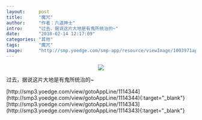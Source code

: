 ```yaml
---
layout:     post
title:      "魔咒"
author:     "作者：六道神士"
intro:      "过去，据说这片大地是有鬼所统治的~"
date:       "2018-02-14 12:17:09"
categories: "其他"
tags:       "魔咒"
image:      "http://smp.yoedge.com/smp-app/resource/viewImage/1003971appline.png"
---
```

<div style="text-align: center">
<p><img src="http://smp.yoedge.com/smp-app/resource/viewImage/1003971appline.png"/></p>
</div>
<p class="post-meta">
<span>过去，据说这片大地是有鬼所统治的~</span>
</p>
[http://smp3.yoedge.com/view/gotoAppLine/1114344](http://smp3.yoedge.com/view/gotoAppLine/1114344){:target="_blank"}
[http://smp3.yoedge.com/view/gotoAppLine/1114343](http://smp3.yoedge.com/view/gotoAppLine/1114343){:target="_blank"}


